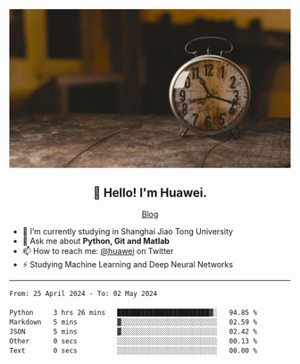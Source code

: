 <div align="center">
  <a href="https://github.com/JHW5981">
    <img src="./assets/background.jpg">
  </a>
</div>

<h2 align="center">👋 Hello! I'm Huawei.</h2>
<p align="center">
  <a href="https://blog.csdn.net/Edward__J?spm=1000.2115.3001.5343">Blog</a>
</p>


- 🔭 I’m currently studying in Shanghai Jiao Tong University
- 💬 Ask me about **Python, Git and Matlab**
- 📫 How to reach me: [@huawei](https://twitter.com/yoohuaff) on Twitter
- ⚡ Studying Machine Learning and Deep Neural Networks

-------

<!--START_SECTION:waka-->

```txt
From: 25 April 2024 - To: 02 May 2024

Python     3 hrs 26 mins   ███████████████████████▓░   94.85 %
Markdown   5 mins          ▓░░░░░░░░░░░░░░░░░░░░░░░░   02.59 %
JSON       5 mins          ▓░░░░░░░░░░░░░░░░░░░░░░░░   02.42 %
Other      0 secs          ░░░░░░░░░░░░░░░░░░░░░░░░░   00.13 %
Text       0 secs          ░░░░░░░░░░░░░░░░░░░░░░░░░   00.00 %
```

<!--END_SECTION:waka-->
